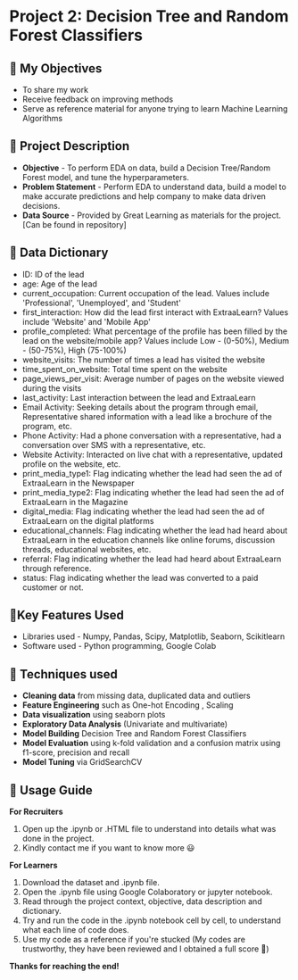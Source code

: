 # Project 2: Decision Tree and Random Forest Classifiers

## 🎯 My Objectives
* To share my work
* Receive feedback on improving methods
* Serve as reference material for anyone trying to learn Machine Learning Algorithms

## 📓 Project Description 
* **Objective** - To perform EDA on data, build a Decision Tree/Random Forest model, and tune the hyperparameters.
* **Problem Statement** - Perform EDA to understand data, build a model to make accurate predictions and help company to make data driven decisions.
* **Data Source** - Provided by Great Learning as materials for the project. [Can be found in repository]

## 📓 Data Dictionary
* ID: ID of the lead
* age: Age of the lead
* current_occupation: Current occupation of the lead. Values include 'Professional', 'Unemployed', and 'Student'
* first_interaction: How did the lead first interact with ExtraaLearn? Values include 'Website' and 'Mobile App'
* profile_completed: What percentage of the profile has been filled by the lead on the website/mobile app? Values include Low - (0-50%), Medium - (50-75%), High (75-100%)
* website_visits: The number of times a lead has visited the website
* time_spent_on_website: Total time spent on the website
* page_views_per_visit: Average number of pages on the website viewed during the visits
* last_activity: Last interaction between the lead and ExtraaLearn
* Email Activity: Seeking details about the program through email, Representative shared information with a lead like a brochure of the program, etc.
* Phone Activity: Had a phone conversation with a representative, had a conversation over SMS with a representative, etc.
* Website Activity: Interacted on live chat with a representative, updated profile on the website, etc.
* print_media_type1: Flag indicating whether the lead had seen the ad of ExtraaLearn in the Newspaper
* print_media_type2: Flag indicating whether the lead had seen the ad of ExtraaLearn in the Magazine
* digital_media: Flag indicating whether the lead had seen the ad of ExtraaLearn on the digital platforms
* educational_channels: Flag indicating whether the lead had heard about ExtraaLearn in the education channels like online forums, discussion threads, educational websites, etc.
* referral: Flag indicating whether the lead had heard about ExtraaLearn through reference.
* status: Flag indicating whether the lead was converted to a paid customer or not.

## 📓Key Features Used
* Libraries used - Numpy, Pandas, Scipy, Matplotlib, Seaborn, Scikitlearn
* Software used - Python programming, Google Colab

## 📓 Techniques used
* **Cleaning data** from missing data, duplicated data and outliers
* **Feature Engineering** such as One-hot Encoding , Scaling
* **Data visualization** using seaborn plots
* **Exploratory Data Analysis** (Univariate and multivariate)
* **Model Building** Decision Tree and Random Forest Classifiers
* **Model Evaluation** using k-fold validation and a confusion matrix using f1-score, precision and recall
* **Model Tuning** via GridSearchCV

## 📓 Usage Guide
**For Recruiters**
1. Open up the .ipynb or .HTML file to understand into details what was done in the project.
2. Kindly contact me if you want to know more 😃

**For Learners**
1. Download the dataset and .ipynb file.
2. Open the .ipynb file using Google Colaboratory or jupyter notebook.
3. Read through the project context, objective, data description and dictionary.
4. Try and run the code in the .ipynb notebook cell by cell, to understand what each line of code does.
5. Use my code as a reference if you're stucked (My codes are trustworthy, they have been reviewed and I obtained a full score 🥇)

**Thanks for reaching the end!**

